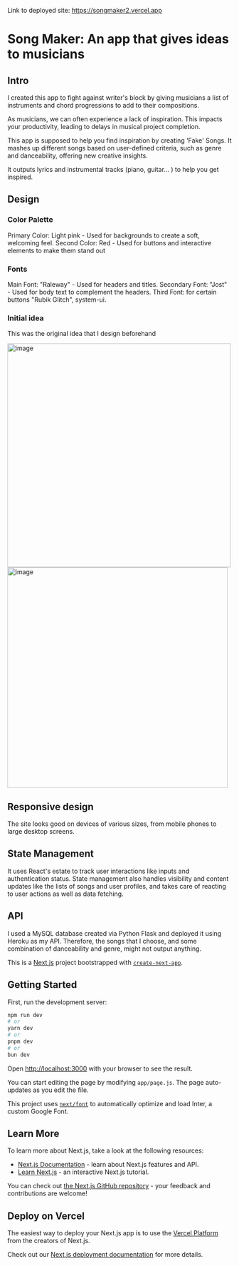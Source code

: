 
Link to deployed site: https://songmaker2.vercel.app

# Song Maker: An app that gives ideas to musicians 

## Intro 

I created this app to fight against writer's block by giving musicians a list of instruments and chord progressions to add to their compositions. 

As musicians, we can often experience a lack of inspiration. This impacts your productivity, leading to delays in musical project completion.

This app is supposed to help you find inspiration by creating 'Fake' Songs. It mashes up different songs based on user-defined criteria, such as  genre and danceability, offering new creative insights.


It outputs lyrics and instrumental tracks (piano, guitar… )  to help you get inspired.

## Design
### Color Palette
Primary Color: Light pink  - Used for backgrounds to create a soft, welcoming feel.
Second Color: Red - Used for buttons and interactive elements to make them stand out
### Fonts
Main Font: "Raleway" - Used for headers and titles.
Secondary Font: "Jost" - Used for body text to complement the headers.
Third Font: for certain buttons "Rubik Glitch", system-ui. 

### Initial idea 

This was the original idea that I design beforehand

<img width="502" alt="image" src="https://github.com/Serenwfs/songmaker2/assets/116518998/4960e8c5-0da4-4109-856c-a0b3b5539243">


<img width="495" alt="image" src="https://github.com/Serenwfs/songmaker2/assets/116518998/317e5e7d-b062-4361-ad06-839e6c783515">


## Responsive design
The site looks good on devices of various sizes, from mobile phones to large desktop screens.

## State Management
It uses React's estate to track user interactions like inputs and authentication status.
State management also handles visibility and content updates like the lists of songs and user profiles, and takes care of reacting to user actions as well as data fetching.

## API

I used a MySQL database created via Python Flask and deployed it using Heroku as my API. Therefore, the songs that I choose, and some combination of danceability and genre, might not output anything. 





This is a [Next.js](https://nextjs.org/) project bootstrapped with [`create-next-app`](https://github.com/vercel/next.js/tree/canary/packages/create-next-app).

## Getting Started

First, run the development server:

```bash
npm run dev
# or
yarn dev
# or
pnpm dev
# or
bun dev
```

Open [http://localhost:3000](http://localhost:3000) with your browser to see the result.

You can start editing the page by modifying `app/page.js`. The page auto-updates as you edit the file.

This project uses [`next/font`](https://nextjs.org/docs/basic-features/font-optimization) to automatically optimize and load Inter, a custom Google Font.

## Learn More

To learn more about Next.js, take a look at the following resources:

- [Next.js Documentation](https://nextjs.org/docs) - learn about Next.js features and API.
- [Learn Next.js](https://nextjs.org/learn) - an interactive Next.js tutorial.

You can check out [the Next.js GitHub repository](https://github.com/vercel/next.js/) - your feedback and contributions are welcome!

## Deploy on Vercel

The easiest way to deploy your Next.js app is to use the [Vercel Platform](https://vercel.com/new?utm_medium=default-template&filter=next.js&utm_source=create-next-app&utm_campaign=create-next-app-readme) from the creators of Next.js.

Check out our [Next.js deployment documentation](https://nextjs.org/docs/deployment) for more details.
